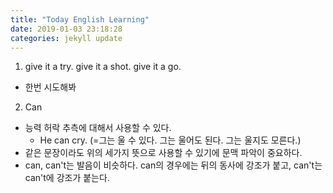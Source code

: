 ```yaml
---
title: "Today English Learning"
date: 2019-01-03 23:18:28
categories: jekyll update
---
```


1. give it a try. give it a shot. give it a go.
 - 한번 시도해봐

2. Can
 - 능력 허락 추측에 대해서 사용할 수 있다.
   * He can cry. (=그는 울 수 있다. 그는 울어도 된다. 그는 울지도 모른다.)
 - 같은 문장이라도 위의 세가지 뜻으로 사용할 수 있기에 문맥 파악이 중요하다.
 - can, can't는 발음이 비슷하다. can의 경우에는 뒤의 동사에 강조가 붙고, can't는 can't에 강조가 붙는다.
